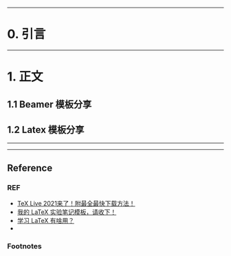 ```table-of-contents
```
---
# 0. 引言


----
# 1. 正文
## 1.1 Beamer 模板分享



## 1.2 Latex 模板分享 




---
---
## Reference 
### REF 
- [TeX Live 2021来了！附最全最快下载方法！](https://mp.weixin.qq.com/s/vQzEaMnlnD7XG7Ziw_9E2Q)
- [我的 LaTeX 实验笔记模板，请收下！](https://mp.weixin.qq.com/s/h_KoN4gZeLSqaOB6O0BvmA)
- [学习 LaTeX 有啥用？](https://mp.weixin.qq.com/s/IPUY87pfvEq3R_CpwprdRg)
- 

### Footnotes


